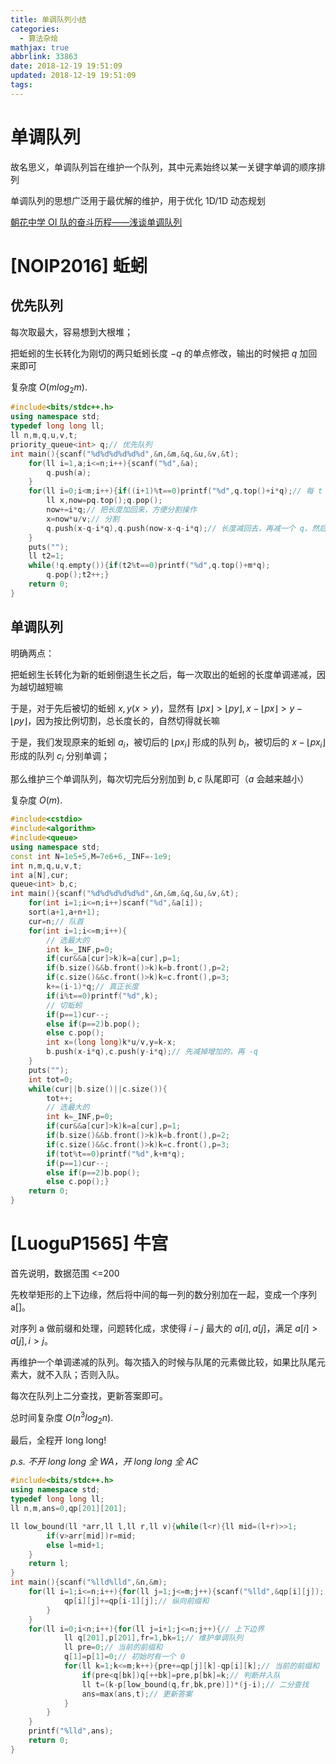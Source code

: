 ```yaml
---
title: 单调队列小结
categories:
  - 算法杂烩
mathjax: true
abbrlink: 33863
date: 2018-12-19 19:51:09
updated: 2018-12-19 19:51:09
tags:
---
```


# 单调队列

故名思义，单调队列旨在维护一个队列，其中元素始终以某一关键字单调的顺序排列

单调队列的思想广泛用于最优解的维护，用于优化 1D/1D 动态规划

[朝花中学 OI 队的奋斗历程——浅谈单调队列](https://sweetlemon.blog.luogu.org/dan-diao-dui-lie)

# [NOIP2016] 蚯蚓

## 优先队列

每次取最大，容易想到大根堆；

把蚯蚓的生长转化为刚切的两只蚯蚓长度 $-q$ 的单点修改，输出的时候把 $q$ 加回来即可

复杂度 $O(mlog_2m)$.

```cpp
#include<bits/stdc++.h>
using namespace std;
typedef long long ll;
ll n,m,q,u,v,t;
priority_queue<int> q;// 优先队列
int main(){scanf("%d%d%d%d%d%d",&n,&m,&q,&u,&v,&t);
	for(ll i=1,a;i<=n;i++){scanf("%d",&a);
		q.push(a);
	}
	for(ll i=0;i<m;i++){if((i+1)%t==0)printf("%d",q.top()+i*q);// 每 t 秒输出一次
		ll x,now=pq.top();q.pop();
		now+=i*q;// 把长度加回来，方便分割操作
		x=now*u/v;// 分割
		q.push(x-q-i*q),q.push(now-x-q-i*q);// 长度减回去，再减一个 q，然后入队
	}
	puts("");
	ll t2=1;
	while(!q.empty()){if(t2%t==0)printf("%d",q.top()+m*q);
		q.pop();t2++;}
	return 0;
}
```

## 单调队列

明确两点：

把蚯蚓生长转化为新的蚯蚓倒退生长之后，每一次取出的蚯蚓的长度单调递减，因为越切越短嘛

于是，对于先后被切的蚯蚓 $x,y(x>y)$，显然有 $\lfloor px\rfloor>\lfloor py\rfloor,x-\lfloor px\rfloor>y-\lfloor py\rfloor$，因为按比例切割，总长度长的，自然切得就长嘛

于是，我们发现原来的蚯蚓 $a_i$，被切后的 $\lfloor px_i\rfloor$ 形成的队列 $b_i$，被切后的 $x-\lfloor px_i\rfloor$ 形成的队列 $c_i$ 分别单调；

那么维护三个单调队列，每次切完后分别加到 $b,c$ 队尾即可（$a$ 会越来越小）

复杂度 $O(m)$.

```cpp
#include<cstdio>
#include<algorithm>
#include<queue>
using namespace std;
const int N=1e5+5,M=7e6+6,_INF=-1e9;
int n,m,q,u,v,t;
int a[N],cur;
queue<int> b,c;
int main(){scanf("%d%d%d%d%d%d",&n,&m,&q,&u,&v,&t);
	for(int i=1;i<=n;i++)scanf("%d",&a[i]);
	sort(a+1,a+n+1);
	cur=n;// 队首
	for(int i=1;i<=m;i++){
		// 选最大的
		int k=_INF,p=0;
		if(cur&&a[cur]>k)k=a[cur],p=1;
		if(b.size()&&b.front()>k)k=b.front(),p=2;
		if(c.size()&&c.front()>k)k=c.front(),p=3;
		k+=(i-1)*q;// 真正长度
		if(i%t==0)printf("%d",k);
		// 切蚯蚓
		if(p==1)cur--;
		else if(p==2)b.pop();
		else c.pop();
		int x=(long long)k*u/v,y=k-x;
		b.push(x-i*q),c.push(y-i*q);// 先减掉增加的，再 -q
	}
	puts("");
	int tot=0;
	while(cur||b.size()||c.size()){
		tot++;
		// 选最大的
		int k=_INF,p=0;
		if(cur&&a[cur]>k)k=a[cur],p=1;
		if(b.size()&&b.front()>k)k=b.front(),p=2;
		if(c.size()&&c.front()>k)k=c.front(),p=3;
		if(tot%t==0)printf("%d",k+m*q);
		if(p==1)cur--;
		else if(p==2)b.pop();
		else c.pop();}
	return 0;
}
```

# [LuoguP1565] 牛宫

首先说明，数据范围 <=200

先枚举矩形的上下边缘，然后将中间的每一列的数分别加在一起，变成一个序列 a[]。

对序列 a 做前缀和处理，问题转化成，求使得 $i-j$ 最大的 $a[i],a[j]$，满足 $a[i]>a[j],i>j$。

再维护一个单调递减的队列。每次插入的时候与队尾的元素做比较，如果比队尾元素大，就不入队；否则入队。

每次在队列上二分查找，更新答案即可。

总时间复杂度 $O(n^3log_2n)$.

最后，全程开 long long!

*p.s. 不开 long long 全 WA，开 long long 全 AC*

```cpp
#include<bits/stdc++.h>
using namespace std;
typedef long long ll;
ll n,m,ans=0,qp[201][201];

ll low_bound(ll *arr,ll l,ll r,ll v){while(l<r){ll mid=(l+r)>>1;
		if(v>arr[mid])r=mid;
		else l=mid+1;
	}
	return l;
}
int main(){scanf("%lld%lld",&n,&m);
	for(ll i=1;i<=n;i++){for(ll j=1;j<=m;j++){scanf("%lld",&qp[i][j]);
			qp[i][j]+=qp[i-1][j];// 纵向前缀和
		}
	}
	for(ll i=0;i<n;i++){for(ll j=i+1;j<=n;j++){// 上下边界
			ll q[201],p[201],fr=1,bk=1;// 维护单调队列
			ll pre=0;// 当前的前缀和
			q[1]=p[1]=0;// 初始时有一个 0
			for(ll k=1;k<=m;k++){pre+=qp[j][k]-qp[i][k];// 当前的前缀和
				if(pre<q[bk])q[++bk]=pre,p[bk]=k;// 判断并入队
				ll t=(k-p[low_bound(q,fr,bk,pre)])*(j-i);// 二分查找
				ans=max(ans,t);// 更新答案 
			}
		}
	}
	printf("%lld",ans);
	return 0;
}
```